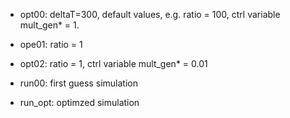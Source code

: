 - opt00: deltaT=300, default values, e.g. ratio = 100, ctrl variable mult_gen* = 1.
- ope01: ratio = 1
- opt02: ratio = 1, ctrl variable mult_gen* = 0.01

- run00: first guess simulation
- run_opt: optimzed simulation